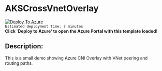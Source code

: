 # AKSCrossVnetOverlay

[![Deploy To Azure](https://aka.ms/deploytoazurebutton)](https://portal.azure.com/#create/Microsoft.Template/uri/https%3A%2F%2Fraw.githubusercontent.com%2FScottHolden%2FAzureGym%2Fmain%2FAKSCrossVnetOverlay%2F_generated%2Fdeploy.json)  
`Estimated deployment time: 7 minutes`  
**Click 'Deploy to Azure' to open the Azure Portal with this template loaded!**

## Description:
This is a small demo showing Azure CNI Overlay with VNet peering and routing paths.
